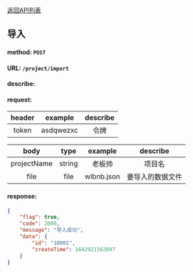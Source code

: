 [返回API列表](../API-documentation.md)
## 导入

#### method: `POST`
#### URL: `/project/import`
#### describe:

#### request:
| header |  example  | describe |
| :----: | :-------: | :------: |
| token  | asdqwezxc |   令牌   |

|    body     |  type  |  example   |     describe     |
| :---------: | :----: | :--------: | :--------------: |
| projectName | string |   老板帅   |      项目名      |
|    file     |  file  | wlbnb.json | 要导入的数据文件 |

#### response:
```json
{
	"flag": true,
	"code": 2000,
	"message": "导入成功",
	"data": {
		"id": "10001",
		"createTime": 1642921562047
	}
}
```